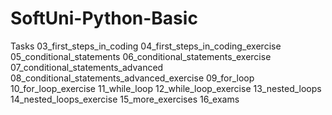 # SoftUni-Python-Basic
Tasks
03_first_steps_in_coding
04_first_steps_in_coding_exercise
05_conditional_statements
06_conditional_statements_exercise
07_conditional_statements_advanced
08_conditional_statements_advanced_exercise
09_for_loop
10_for_loop_exercise
11_while_loop
12_while_loop_exercise
13_nested_loops
14_nested_loops_exercise
15_more_exercises
16_exams
